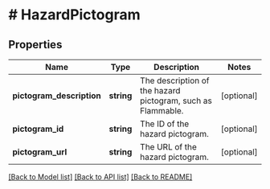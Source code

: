 # # HazardPictogram

## Properties

Name | Type | Description | Notes
------------ | ------------- | ------------- | -------------
**pictogram_description** | **string** | The description of the hazard pictogram, such as Flammable. | [optional]
**pictogram_id** | **string** | The ID of the hazard pictogram. | [optional]
**pictogram_url** | **string** | The URL of the hazard pictogram. | [optional]

[[Back to Model list]](../../README.md#models) [[Back to API list]](../../README.md#endpoints) [[Back to README]](../../README.md)
